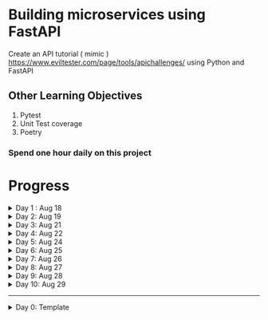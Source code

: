 # Building microservices using FastAPI 

Create an API tutorial ( mimic ) https://www.eviltester.com/page/tools/apichallenges/ 
using Python and FastAPI 

## Other Learning Objectives

1. Pytest
2. Unit Test coverage
3. Poetry


### Spend one hour daily on this project

# Progress
<details>
    <summary>Day 1 : Aug 18  </summary>

`Time Spent : 50 minutes`

- Basic project structure
- Explored and implemented `Makefile`
- Basic understanding of `Poetry`
- Setup `sample_endpoint.py` and test file for it to configure pytest and test coverage

### References 
- https://www.youtube.com/watch?v=YB-_FsssK8E
- https://python-poetry.org/docs/basic-usage/
- https://www.gnu.org/software/make/manual/make.html

</details>




<details> 
    <summary> Day 2: Aug 19</summary>

`Time Spent : 50 minutes`


- :thumbsup: Set up route and todo route that returns  hardcoded value
- :thumbsdown: Unable to have the todo route as a separate module from main


</details>


<details> 
    <summary> Day 3: Aug 21</summary>

`Time Spent : 50 minutes`

- Pydantic
For GET request
- Async function 
- Pagination and per page

</details>

<details> 
    <summary> Day 4: Aug 22</summary>

`Time Spent : 50 minutes`

- Validation for page and per_page
- Unitest - statuscode done
- :thumbsdown: Unitest - content unable to do 
</details>

<details> 
    <summary> Day 5: Aug 24</summary>

- :thumbsup: Unitest Content done
- :thumbsup: Able to have the todo route as a separate module from main

Reference : https://www.youtube.com/watch?v=sBVb4IB3O_U

`Time Spent : 45 minutes`

</details>


<details> 
    <summary> Day 6: Aug 25</summary>

`Time Spent : 45 minutes`

:thumbsdown: tried to restructure data, reading from a json file and parsing.
Learned the problems of circular import, could not find the right solution but learnt why it is not working
Also, learn to rebase to last working version

This will undo any changes you've made to tracked files and restore deleted files:
```commandline
git reset HEAD --hard
```
This will delete any new files that were added since the last commit:
```commandline
git clean -fd
```
Files that are not tracked due to .gitignore are preserved; they will not be removed
Warning: using -x instead of -fd would delete ignored files. You probably don't want to do this.

Reference : [stack-overflow](https://stackoverflow.com/questions/4630312/reset-all-changes-after-last-commit-in-git)

</details>

<details> 
    <summary> Day 7: Aug 26</summary>

`Time Spent : 90 minutes`

- created helper file to read and save data to json file
- UUID generated 
- stuck with absolute path issue.
- Unit test is not working - need to use mock


_Added a step in Make file to test and push to git_

</details>

<details> 
    <summary> Day 8: Aug 27</summary>

`Time Spent : 45 minutes`

- Route to read an item using id
- Route to remove an item using id 

</details>

<details> 
    <summary> Day 9: Aug 28</summary>

- Route for update using PUT
- Learnt about limitation in FastAPI pydantic base model 
- This is the most complex so for. 

`Time Spent : 75 minutes`

</details>

<details> 
    <summary> Day 10: Aug 29</summary>

- No progress 
- Poetry env got screwed up while adding unit test (not sure about the root cause)
- Fixed the issue

Have to focus on unit tests tomorrow.

`Time Spent : 60 minutes`

</details>


-------------------------------
<details> 
    <summary> Day 0: Template</summary>

`Time Spent : XX minutes`

</details>
